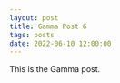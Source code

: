 ```yaml
---
layout: post
title: Gamma Post 6
tags: posts
date: 2022-06-10 12:00:00
---
```


This is the Gamma post.